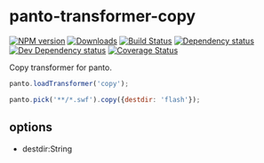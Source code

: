 # panto-transformer-copy
[![NPM version][npm-image]][npm-url] [![Downloads][downloads-image]][npm-url] [![Build Status][travis-image]][travis-url] [![Dependency status][david-dm-image]][david-dm-url] [![Dev Dependency status][david-dm-dev-image]][david-dm-dev-url] [![Coverage Status][coveralls-image]][coveralls-url]

Copy transformer for panto.

```js
panto.loadTransformer('copy');

panto.pick('**/*.swf').copy({destdir: 'flash'});
```

## options
 - destdir:String

[npm-url]: https://npmjs.org/package/panto-transformer-copy
[downloads-image]: http://img.shields.io/npm/dm/panto-transformer-copy.svg
[npm-image]: http://img.shields.io/npm/v/panto-transformer-copy.svg
[travis-url]: https://travis-ci.org/pantojs/panto-transformer-copy
[travis-image]: http://img.shields.io/travis/pantojs/panto-transformer-copy.svg
[david-dm-url]:https://david-dm.org/pantojs/panto-transformer-copy
[david-dm-image]:https://david-dm.org/pantojs/panto-transformer-copy.svg
[david-dm-dev-url]:https://david-dm.org/pantojs/panto-transformer-copy#info=devDependencies
[david-dm-dev-image]:https://david-dm.org/pantojs/panto-transformer-copy/dev-status.svg
[coveralls-image]:https://coveralls.io/repos/github/pantojs/panto-transformer-copy/badge.svg?branch=master
[coveralls-url]:https://coveralls.io/github/pantojs/panto-transformer-copy?branch=master
